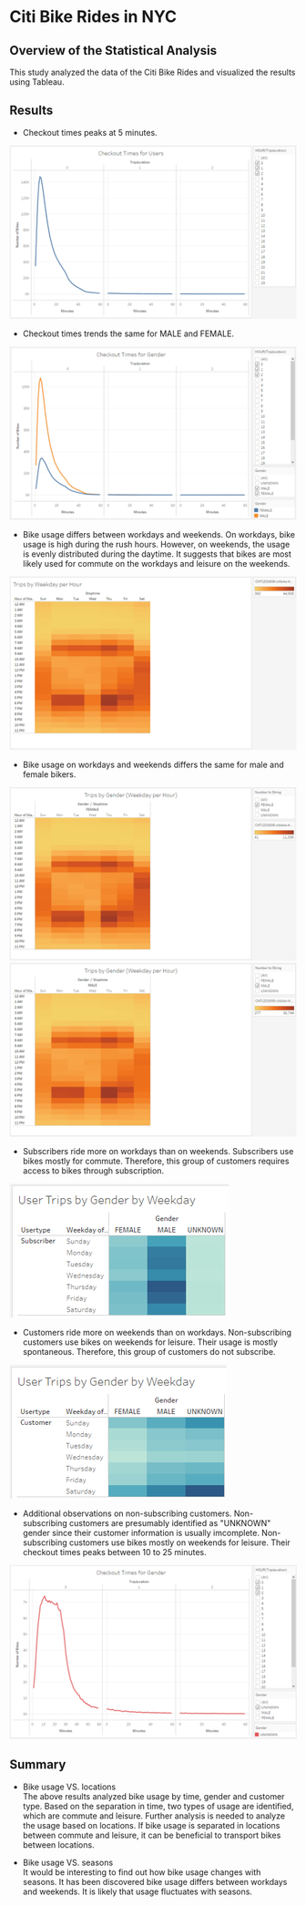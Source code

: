 # Citi Bike Rides in NYC

## Overview of the Statistical Analysis

This study analyzed the data of the Citi Bike Rides and visualized the results using Tableau.

## Results

- Checkout times peaks at 5 minutes. 

![Checkout_Times_for_Users](image/Checkout_Times_for_Users.PNG)

- Checkout times trends the same for MALE and FEMALE.

![Checkout_Times_for_Gender_MALE_and_FEMALE](image/Checkout_Times_for_Gender_MALE_and_FEMALE.PNG)

- Bike usage differs between workdays and weekends. On workdays, bike usage is high during the rush hours. However, on weekends, the usage is evenly distributed during the daytime. It suggests that bikes are most likely used for commute on the workdays and leisure on the weekends.

![Trips_by_Weekday_per_Hour](image/Trips_by_Weekday_per_Hour.PNG)

- Bike usage on workdays and weekends differs the same for male and female bikers.

![Trips_by_Gender_Weekday_per_Hour_FEMALE](image/Trips_by_Gender_Weekday_per_Hour_FEMALE.PNG)
![Trips_by_Gender_Weekday_per_Hour_MALE](image/Trips_by_Gender_Weekday_per_Hour_MALE.PNG)

- Subscribers ride more on workdays than on weekends. Subscribers use bikes mostly for commute. Therefore, this group of customers requires access to bikes through subscription.

![User_Trips_by_Gender_by_Weekday_subscriber](image/User_Trips_by_Gender_by_Weekday_subscriber.PNG)

- Customers ride more on weekends than on workdays. Non-subscribing customers use bikes on weekends for leisure. Their usage is mostly spontaneous. Therefore, this group of customers do not subscribe.

![User_Trips_by_Gender_by_Weekday_non_subscriber](image/User_Trips_by_Gender_by_Weekday_non_subscriber.PNG)

- Additional observations on non-subscribing customers. Non-subscribing customers are presumably identified as "UNKNOWN" gender since their customer information is usually imcomplete. Non-subscribing customers use bikes mostly on weekends for leisure. Their checkout times peaks between 10 to 25 minutes.

![Checkout_Times_for_Gender_UNKNOWN](image/Checkout_Times_for_Gender_UNKNOWN.PNG)

## Summary

- Bike usage VS. locations
  <br>
  The above results analyzed bike usage by time, gender and customer type. Based on the separation in time, two types of usage are identified, which are commute and leisure. Further analysis is needed to analyze the usage based on locations. If bike usage is separated in locations between commute and leisure, it can be beneficial to transport bikes between locations.

- Bike usage VS. seasons
  <br>
  It would be interesting to find out how bike usage changes with seasons. It has been discovered bike usage differs between workdays and weekends. It is likely that usage fluctuates with seasons.
